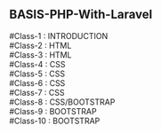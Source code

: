## BASIS-PHP-With-Laravel

#Class-1 : INTRODUCTION <br/>
#Class-2 : HTML <br/>
#Class-3 : HTML <br/>
#Class-4 : CSS <br/>
#Class-5 : CSS <br/>
#Class-6 : CSS <br/>
#Class-7 : CSS <br/>
#Class-8 : CSS/BOOTSTRAP <br/>
#Class-9 : BOOTSTRAP <br/>
#Class-10 : BOOTSTRAP <br/>
